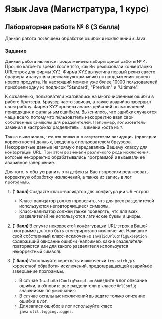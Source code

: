 # Язык Java (Магистратура, 1 курс)

## Лабораторная работа № 6 (3 балла)

Данная работа посвящена обработке ошибок и исключений в Java.

### Задание

Данная работа является продолжением лабораторной работы № 4. Прошло какое-то время после того, как Вы реализовали конвертацию URL-строк для фирмы XYZ.
Фирма XYZ выпустила первый релиз своего браузера и запустила рекламную кампанию по продвижению своего нового продукта. На настоящий момент уже более 10000
пользователей приобрели одну из подписок "Standard", "Premium" и "Ultimate".

К сожалению, пользователи жаловались на многочисленные ошибки в работе браузера. Браузер часто зависал, а также аварийно завершал свою работу. Фирма XYZ провела
анализ действий пользователей, приводящих к фатальным ошибкам. Выяснилось, что ошибки случаются чаще всего, потому что пользователь некорректно ввел свои собственные символы для разделителей.
Например, пользователь заменил в настройках разделитель ```.``` в имени хоста на ```?```.

Также выяснилось, что это связано с отсутствием валидации (проверки корректности) данных, введенных пользователем браузера. Некорректные данные напрямую передавались
Вашему классу для конвертации URL. При этом возникали различного рода исключения, которые некорректно обрабатывались программой и вызывали ее аварийное завершение.

Для того, чтобы устранить эти дефекты, Вас попросили реализовать корректную обработку исключений, а также их запись в лог программы.

1. **(1 балл)** Создайте класс-валидатор для конфигурации URL-строк:
    * Класс-валидатор должен проверять, что для всех разделителей используются неповторяющиеся символы.
    * Класс-валидатор должен также проверять, что для всех разделителей не используются латинские буквы и цифры.

2. **(1 балл)** В случае некорректой конфигурации URL-строк в Вашей программе должно быть сгенерировано исключение. Напишите свой собственный класс-исключение ```InvalidUrlConfigException```, содержащий
    описание ошибки (например, какие разделители повторяются или для какого разделителя используется некорректный символ).

3. **(1 балл)** Используйте перехваты исключений ```try-catch``` для корректной обработки исключений, предотвращающей аварийное завершение программы.
   * В случае ```InvalidUrlConfigException``` выведите в лог описание ошибки, а обновите все разделители в классе ```UrlConfig``` значениями по умолчанию.
   * В случае остальных исключений выведите только описание ошибки в лог. 
   * Для записи ошибок в лог используйте класс ```java.util.logging.Logger```.